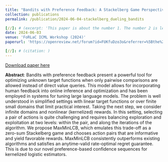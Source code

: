 ```yaml
---
title: "Bandits with Preference Feedback: A Stackelberg Game Perspective"
collection: publications
permalink: /publication/2024-06-04-stackelberg_dueling_bandits

[//]: # (excerpt: 'This paper is about the number 1. The number 2 is left for future work.')
date: 2024-06-03
venue: 'FoRLaC ICML Workshop (2024)'
paperurl: 'https://openreview.net/forum?id=FUKfuDzo3o&referrer=%5Bthe%20profile%20of%20Barna%20Pásztor%5D(%2Fprofile%3Fid%3D~Barna_Pásztor1)'

[//]: # (citation: )
---
```

[Download paper here](https://openreview.net/pdf?id=FUKfuDzo3o)

**Abstract**:
Bandits with preference feedback present a powerful tool for optimizing unknown target functions when only pairwise comparisons are allowed instead of direct value queries.
This model allows for incorporating human feedback into online inference and optimization and has been employed in systems for tuning large language models.
The problem is well understood in simplified settings with linear target functions or over finite small domains that limit practical interest.
Taking the next step, we consider infinite domains and nonlinear (kernelized) rewards.
In this setting, selecting a pair of actions is quite challenging and requires balancing exploration and exploitation at two levels: within the pair, and along the iterations of the algorithm.
We propose MaxMinLCB, which emulates this trade-off as a zero-sum Stackelberg game and chooses action pairs that are informative and yield favorable rewards.
MaxMinLCB consistently outperforms existing algorithms and satisfies an anytime-valid rate-optimal regret guarantee.
This is due to our novel preference-based confidence sequences for kernelized logistic estimators.